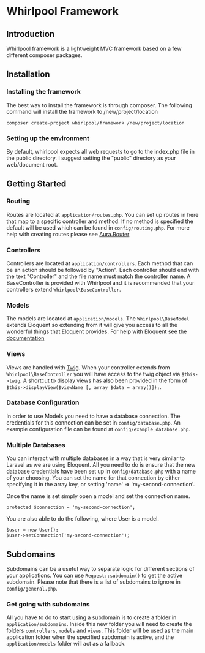 Whirlpool Framework
===================

Introduction
------------
Whirlpool framework is a lightweight MVC framework based on a few different composer packages.

Installation
---------------
### Installing the framework
The best way to install the framework is through composer. The following command will install the framework to /new/project/location

    composer create-project whirlpool/framework /new/project/location

### Setting up the environment
By default, whirlpool expects all web requests to go to the index.php file in the public directory. I suggest setting
the "public" directory as your web/document root.

Getting Started
---------------
### Routing
Routes are located at `application/routes.php`. You can set up routes in here that map to a specific controller and method.
If no method is specified the default will be used which can be found in `config/routing.php`.
For more help with creating routes please see [Aura.Router](https://github.com/auraphp/Aura.Router)

### Controllers
Controllers are located at `application/controllers`. Each method that can be an action should be followed by "Action".
Each controller should end with the text "Controller" and the file name must match the controller name. A BaseController
is provided with Whirlpool and it is recommended that your controllers extend `Whirlpool\BaseController`.

### Models
The models are located at `application/models`. The `Whirlpool\BaseModel` extends Eloquent so extending from it will
give you access to all the wonderful things that Eloquent provides. For help with Eloquent see the [documentation](http://laravel.com/docs/4.2/eloquent)

### Views
Views are handled with [Twig](http://twig.sensiolabs.org/). When your controller extends from `Whirlpool\BaseController` you
will have access to the twig object via `$this->twig`. A shortcut to display views has also been provided in the form of
`$this->displayView($viewName [, array $data = array()]);`.

### Database Configuration
In order to use Models you need to have a database connection. The credentials for this connection can be set in `config/database.php`.
An example configuration file can be found at `config/example_database.php`.

### Multiple Databases
You can interact with multiple databases in a way that is very similar to Laravel as we are using Eloquent. All you need
to do is ensure that the new database credentials have been set up in `config/database.php` with a name of your choosing.
You can set the name for that connection by either specifying it in the array key, or setting 'name' => 'my-second-connection'.

Once the name is set simply open a model and set the connection name.

    protected $connection = 'my-second-connection';
    
You are also able to do the following, where User is a model.

    $user = new User();
    $user->setConnection('my-second-connection');

Subdomains
----------
Subdomains can be a useful way to separate logic for different sections of your applications.
You can use `Request::subdomain()` to get the active subdomain. Please note that there is a list of subdomains to ignore
in `config/general.php`.

### Get going with subdomains
All you have to do to start using a subdomain is to create a folder in `application/subdomains`. Inside this new folder
you will need to create the folders `controllers`, `models` and `views`. This folder will be used as the main application
folder when the specified subdomain is active, and the `application/models` folder will act as a fallback.